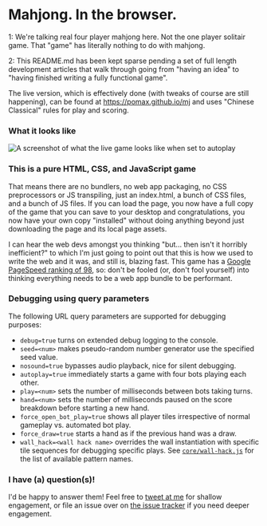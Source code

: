 # Mahjong. In the browser.

1: We're talking real four player mahjong here. Not the one player solitair game. That "game" has literally nothing to do with mahjong.

2: This README.md has been kept sparse pending a set of full length development articles that walk through going from "having an idea" to "having finished writing a fully functional game".

The live version, which is effectively done (with tweaks of course are still happening), can be found at https://pomax.github.io/mj and uses "Chinese Classical" rules for play and scoring.

### What it looks like

![A screenshot of what the live game looks like when set to autoplay](https://user-images.githubusercontent.com/177243/53316594-5767d200-387d-11e9-86e2-ed8957d7feb2.png)

### This is a pure HTML, CSS, and JavaScript game

That means there are no bundlers, no web app packaging, no CSS preprocessors or JS transpiling, just an index.html, a bunch of CSS files, and a bunch of JS files. If you can load the page, you now have a full copy of the game that you can save to your desktop and congratulations, you now have your own copy "installed" without doing anything beyond just downloading the page and its local page assets.

I can hear the web devs amongst you thinking "but... then isn't it horribly inefficient?" to which I'm just going to point out that this is how we used to write the web and it was, and still is, blazing fast. This game has a [Google PageSpeed ranking of 98](https://developers.google.com/speed/pagespeed/insights/?url=https%3A%2F%2Fpomax.github.io%2Fmj%2F), so: don't be fooled (or, don't fool yourself) into thinking everything needs to be a web app bundle to be performant.

### Debugging using query parameters

The following URL query parameters are supported for debugging purposes:

- `debug=true` turns on extended debug logging to the console.
- `seed=<num>` makes pseudo-random number generator use the specified seed value.
- `nosound=true` bypasses audio playback, nice for silent debugging.
- `autoplay=true` immediately starts a game with four bots playing each other.
- `play=<num>` sets the number of milliseconds between bots taking turns.
- `hand=<num>` sets the number of milliseconds paused on the score breakdown before starting a new hand.
- `force_open_bot_play=true` shows all player tiles irrespective of normal gameplay vs. automated bot play.
- `force_draw=true` starts a hand as if the previous hand was a draw.
- `wall_hack=<wall hack name>` overrides the wall instantiation with specific tile sequences for debugging specific plays. See [`core/wall-hack.js`](https://github.com/Pomax/mj/blob/master/src/js/core/wall-hack.js) for the list of available pattern names.

### I have (a) question(s)!

I'd be happy to answer them! Feel free to [tweet at me](https://twitter.com/TheRealPomax) for shallow engagement, or file an issue over on [the issue tracker](https://github.com/Pomax/mj/issues) if you need deeper engagement.
